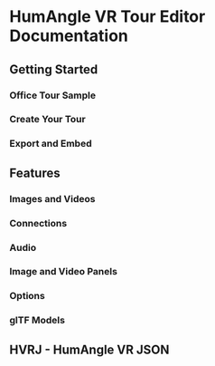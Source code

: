 # HumAngle VR Tour Editor Documentation

## Getting Started

### Office Tour Sample

### Create Your Tour

### Export and Embed

## Features

### Images and Videos

### Connections

### Audio

### Image and Video Panels

### Options

### glTF Models

## HVRJ - HumAngle VR JSON